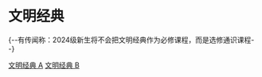 # 文明经典

<!--## 课程总览
- 难度评分 10 / 10 （2 份）
- 实用评分 0 / 10 （2 份）  
- 对该课程的评价：  
    `
    这真是一个伟大的发明，能够完美地耽误同学们专业课的学习时间、能够完美地为同学们制造焦虑、能够完美地让同学们一知半解地过完一堆值得细读的经典，能够完美地让同学们感受到自己什么都没有学到，瘟痉，永远的神！（站长编：虽然课程很逆天但是很多老师们评分出奇的高呢，更加反向证明了这个课程有多逆天了……）
    ` @ -Super-Peace-  
-->

{--有传闻称：2024级新生将不会把文明经典作为必修课程，而是选修通识课程--}

[文明经典 A](文明经典%20A.md)
[文明经典 B](文明经典%20B.md)